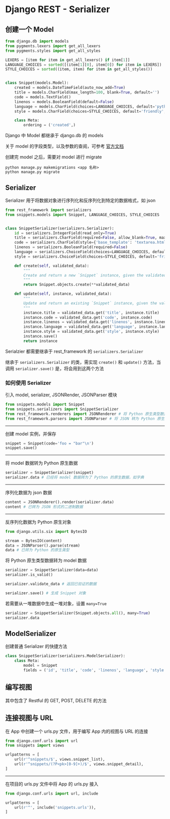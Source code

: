 # Django REST - Serializer

## 创建一个 Model

```py
from django.db import models
from pygments.lexers import get_all_lexers
from pygments.styles import get_all_styles

LEXERS = [item for item in get_all_lexers() if item[1]]
LANGUAGE_CHOICES = sorted([(item[1][0], item[0]) for item in LEXERS])
STYLE_CHOICES = sorted((item, item) for item in get_all_styles())


class Snippet(models.Model):
    created = models.DateTimeField(auto_now_add=True)
    title = models.CharField(max_length=100, blank=True, default='')
    code = models.TextField()
    linenos = models.BooleanField(default=False)
    language = models.CharField(choices=LANGUAGE_CHOICES, default='python', max_length=100)
    style = models.CharField(choices=STYLE_CHOICES, default='friendly', max_length=100)

    class Meta:
        ordering = ('created',)
```

Django 中 Model 都继承于 django.db 的 models

关于 model 的字段类型，以及参数的查阅，可参考 [官方文档](https://docs.djangoproject.com/en/1.11/ref/models/fields/)

创建完 model 之后，需要对 model 进行 migrate

```shell
python manage.py makemigrations <app 名称>
python manage.py migrate
```

## Serializer

Serializer 用于将数据对象进行序列化和反序列化到特定的数据格式，如 json

```py
from rest_framework import serializers
from snippets.models import Snippet, LANGUAGE_CHOICES, STYLE_CHOICES


class SnippetSerializer(serializers.Serializer):
    id = serializers.IntegerField(read_only=True)
    title = serializers.CharField(required=False, allow_blank=True, max_length=100)
    code = serializers.CharField(style={'base_template': 'textarea.html'})
    linenos = serializers.BooleanField(required=False)
    language = serializers.ChoiceField(choices=LANGUAGE_CHOICES, default='python')
    style = serializers.ChoiceField(choices=STYLE_CHOICES, default='friendly')

    def create(self, validated_data):
        """
        Create and return a new `Snippet` instance, given the validated data.
        """
        return Snippet.objects.create(**validated_data)

    def update(self, instance, validated_data):
        """
        Update and return an existing `Snippet` instance, given the validated data.
        """
        instance.title = validated_data.get('title', instance.title)
        instance.code = validated_data.get('code', instance.code)
        instance.linenos = validated_data.get('linenos', instance.linenos)
        instance.language = validated_data.get('language', instance.language)
        instance.style = validated_data.get('style', instance.style)
        instance.save()
        return instance
```

Serialzier 都需要继承于 rest_framework 的 `serializers.Serializer`

继承于 `serializers.Serializer` 的类，需实现 `create()` 和 `update()` 方法，当调用 `serializer.save()` 是，将会用到这两个方法

### 如何使用 Serializer

引入 model, serializer, JSONRender, JSONParser 模块

```py
from snippets.models import Snippet
from snippets.serializers import SnippetSerializer
from rest_framework.renderers import JSONRenderer # 将 Python 原生类型数据转为 JSON
from rest_framework.parsers import JSONParser # 将 JSON 转为 Python 原生类型数据
```

---

创建 model 实例，并保存

```py
snippet = Snippet(code='foo = "bar"\n')
snippet.save()
```

---

将 model 数据转为 Python 原生数据

```py
serializer = SnippetSerializer(snippet)
serializer.data # 已经将 model 数据转为了 Python 的原生数据，如字典
```

---

序列化数据为 json 数据

```py
content = JSONRenderer().render(serializer.data)
content # 已转为 JSON 形式的二进制数据
```

---

反序列化数据为 Python 原生对象

```py
from django.utils.six import BytesIO

stream = BytesIO(content)
data = JSONParser().parse(stream)
data # 已转为 Python 的原生类型
```

将 Python 原生类型数据转为 model 数据

```py
serializer = SnippetSerializer(data=data)
serializer.is_valid()

serializer.validate_data # 返回已验证的数据

serializer.save() # 生成 Snippet 对象
```

若需要从一堆数据中生成一堆对象，设置 `many=True`

```py
serializer = SnippetSerializer(Snippet.objects.all(), many=True)
serializer.data
```

## ModelSerializer

创建普通 Serializer 的快捷方法

```py
class SnippetSerializer(serializers.ModelSerializer):
    class Meta:
        model = Snippet
        fields = ('id', 'title', 'code', 'linenos', 'language', 'style')
```

## 编写视图

其中包含了 Restful 的 GET, POST, DELETE 的方法

## 连接视图与 URL

在 App 中创建一个 urls.py 文件，用于编写 App 内的视图与 URL 的连接

```py
from django.conf.urls import url
from snippets import views

urlpatterns = [
	url(r'^snippets/$', views.snippet_list),
	url(r'^snippets/(?P<pk>[0-9]+)/$', views.snippet_detail),
]
```

---


在项目的 urls.py 文件中将 App 的 urls.py 接入

```py
from django.conf.urls import url, include

urlpatterns = [
	url(r'^', include('snippets.urls')),
]
```

